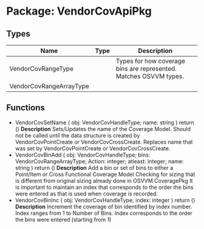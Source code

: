 # Package: VendorCovApiPkg

## Types

| Name                    | Type | Description                                                        |
| ----------------------- | ---- | ------------------------------------------------------------------ |
| VendorCovRangeType      |      | Types for how coverage bins are represented.  Matches OSVVM types. |
| VendorCovRangeArrayType |      |                                                                    |
## Functions
- VendorCovSetName <font id="function_arguments">( obj: VendorCovHandleType; name: string ) </font> <font id="function_return">return ()</font>
**Description**
 Sets/Updates the name of the Coverage Model. Should not be called until the data structure is created by VendorCovPointCreate or VendorCovCrossCreate. Replaces name that was set by VendorCovPointCreate or VendorCovCrossCreate.
- VendorCovBinAdd <font id="function_arguments">( obj: VendorCovHandleType; bins: VendorCovRangeArrayType; Action: integer; atleast: integer; name: string ) </font> <font id="function_return">return ()</font>
**Description**
 Add a bin or set of bins to either a Point/Item or Cross Functional Coverage Model Checking for sizing that is different from original sizing already done in OSVVM CoveragePkg It is important to maintain an index that corresponds to the order the bins were entered as that is used when coverage is recorded.
- VendorCovBinInc <font id="function_arguments">( obj: VendorCovHandleType; index: integer ) </font> <font id="function_return">return ()</font>
**Description**
 Increment the coverage of bin identified by index number. Index ranges from 1 to Number of Bins. Index corresponds to the order the bins were entered (starting from 1)

